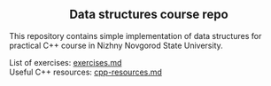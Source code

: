 <div align="center">
  <h2>Data structures course repo</h2>
</div>

This repository contains simple implementation of data structures for practical C++ course in Nizhny Novgorod State University.

List of exercises: [exercises.md](exercises.md)  
Useful C++ resources: [cpp-resources.md](cpp-resources.md)
